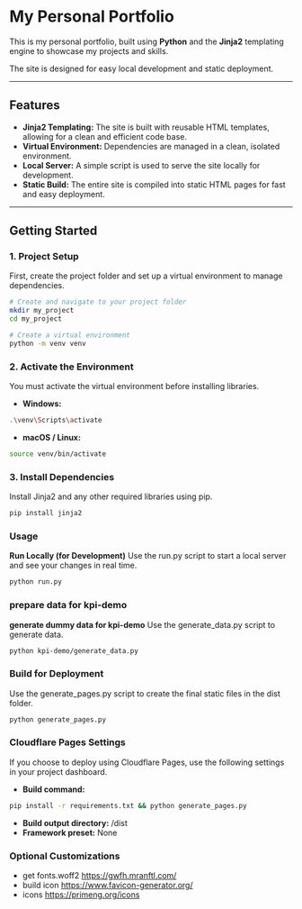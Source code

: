 # My Personal Portfolio

This is my personal portfolio, built using **Python** and the **Jinja2** templating engine to showcase my projects and skills.

The site is designed for easy local development and static deployment.

---

## Features
* **Jinja2 Templating:** The site is built with reusable HTML templates, allowing for a clean and efficient code base.
* **Virtual Environment:** Dependencies are managed in a clean, isolated environment.
* **Local Server:** A simple script is used to serve the site locally for development.
* **Static Build:** The entire site is compiled into static HTML pages for fast and easy deployment.
---

## Getting Started

### 1. Project Setup
First, create the project folder and set up a virtual environment to manage dependencies.

```bash
# Create and navigate to your project folder
mkdir my_project
cd my_project

# Create a virtual environment
python -m venv venv
```

### 2. Activate the Environment
You must activate the virtual environment before installing libraries.
* **Windows:**
```bash
.\venv\Scripts\activate
```
* **macOS / Linux:**
```bash
source venv/bin/activate
```

### 3. Install Dependencies
Install Jinja2 and any other required libraries using pip.
```bash
pip install jinja2
```

### Usage
**Run Locally (for Development)**
Use the run.py script to start a local server and see your changes in real time.
```bash
python run.py
```

### prepare data for kpi-demo
**generate dummy data for kpi-demo**
Use the generate_data.py script to generate data.
```bash
python kpi-demo/generate_data.py 
```

### Build for Deployment
Use the generate_pages.py script to create the final static files in the dist folder.
```bash
python generate_pages.py
```

### Cloudflare Pages Settings
If you choose to deploy using Cloudflare Pages, use the following settings in your project dashboard.
* **Build command:**
```bash
pip install -r requirements.txt && python generate_pages.py
```
* **Build output directory:** /dist
* **Framework preset:** None


### Optional Customizations
* get fonts.woff2 https://gwfh.mranftl.com/
* build icon https://www.favicon-generator.org/
* icons https://primeng.org/icons
